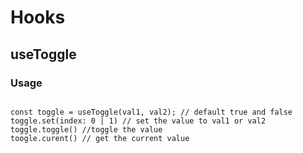 # Hooks

## useToggle

### Usage

```

const toggle = useToggle(val1, val2); // default true and false
toggle.set(index: 0 | 1) // set the value to val1 or val2
toggle.toggle() //toggle the value
toogle.curent() // get the current value

```
